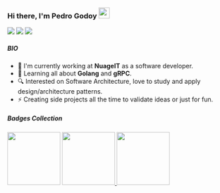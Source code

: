 ### Hi there, I'm Pedro Godoy <img src="https://media.giphy.com/media/hvRJCLFzcasrR4ia7z/giphy.gif" width="25px">
<p>
  <a href="https://linkedin.com/in/pedrobgodoy"><img src="https://img.shields.io/badge/linkedin-0077B5.svg?style=for-the-badge&logo=linkedin&logoColor=white"></a>
  <a href="https://instagram.com/pedrogodoyy_"><img src="https://img.shields.io/badge/instagram-E4405F.svg?style=for-the-badge&logo=instagram&logoColor=white"></a>
  <a href="mailto:pedrohenrique.godoy@outlook.com"><img src="https://img.shields.io/badge/e‑mail-D14836.svg?style=for-the-badge&logo=microsoftoutlook&logoColor=white"></a>
</p>

##### BIO

 - :office: I'm currently working at **NuageIT** as a software developer.
 - :seedling: Learning all about **Golang** and **gRPC**.
 - :mag: Interested on Software Architecture, love to study and apply design/architecture patterns.
 - :zap: Creating side projects all the time to validate ideas or just for fun.

##### Badges Collection

<p>
  <!-- AWS Certified Developer – Associate -->
  <img src="https://images.credly.com/size/340x340/images/598f6ac6-2dbd-4394-8ae4-943b2f4c43ea/AWS-Developer-Associate-2020.png" width="120px">
  <a href="https://www.credly.com/badges/8b44e0e5-1047-4d3c-9af0-141686884c25/public_url">

  <!-- Lifelong Learning -->
  <img src="https://images.credly.com/size/340x340/images/f5cf37e4-6ebd-4067-96a9-b26d04f51ff7/CertiProf-Badge-LLL.png" width="120px">
  <a href="https://www.credly.com/badges/289fb8d2-6869-40de-a6ca-e2f0cac3dc36/public_url">
  
  <!-- Scrum Foundation Professional Certificate -->
  <img src="https://images.credly.com/size/340x340/images/c2ddc533-ba6c-464d-a69d-f9f28177176b/CertiProf-Badge-SFPC.png" width="120px">
  <a href="https://www.credly.com/badges/f5920000-7fa3-4a55-a084-d75b7328d286/public_url">
</p>